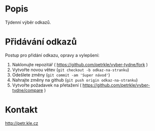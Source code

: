 Popis
=====

Týdenní výběr odkazů.


Přidávání odkazů
================

Postup pro přidání odkazu, opravy a vylepšení:

1. Naklonujte repozitář ( https://github.com/petrkle/vyber-tydne/fork )
2. Vytvořte novou větev (`git checkout -b odkaz-na-stranku`)
3. Odešlete změny (`git commit -am 'Super návod'`)
4. Nahrajte změny na github (`git push origin odkaz-na-stranku`)
5. Vytvořte požadavek na přetažení ( https://github.com/petrkle/vyber-tydne/compare )


Kontakt
=======
http://petr.kle.cz
